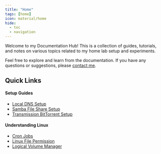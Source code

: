 ```yaml
---
title: "Home"
tags: [home]
icon: material/home
hide:
  - toc
  - navigation
---
```


Welcome to my Documentation Hub! This is a collection of guides, tutorials, and notes on various topics related to my home lab setup and experiments.

Feel free to explore and learn from the documentation. If you have any questions or suggestions, please [contact me](mailto:abhilashreddy723@gmail.com).

## Quick Links

#### Setup Guides

- [Local DNS Setup](guides/dnsmasq.md)
- [Samba File Share Setup](guides/sambasetup.md)
- [Transmission BitTorrent Setup](guides/transmissionBTsetup.md)

#### Understanding Linux

- [Cron Jobs](linux/crontab.md)
- [Linux File Permission](linux/linuxfilepermission.md)
- [Logical Volume Manager](linux/lvm.md)
